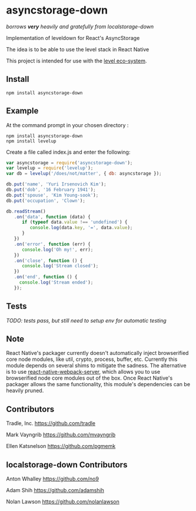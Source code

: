 # asyncstorage-down

_borrows **very** heavily and gratefully from localstorage-down_

Implementation of leveldown for React's AsyncStorage

The idea is to be able to use the level stack in React Native

This project is intended for use with the [level eco-system](https://github.com/level/).

## Install

```
npm install asyncstorage-down
```

## Example 

At the command prompt in your chosen directory : 

```
npm install asyncstorage-down
npm install levelup 
```

Create a file called index.js and enter the following:

```js
var asyncstorage = require('asyncstorage-down');
var levelup = require('levelup');
var db = levelup('/does/not/matter', { db: asyncstorage });

db.put('name', 'Yuri Irsenovich Kim');
db.put('dob', '16 February 1941');
db.put('spouse', 'Kim Young-sook');
db.put('occupation', 'Clown');

db.readStream()
   .on('data', function (data) {
      if (typeof data.value !== 'undefined') {
         console.log(data.key, '=', data.value);
      }
   })
   .on('error', function (err) {
      console.log('Oh my!', err);
   })
   .on('close', function () {
      console.log('Stream closed');
   })
   .on('end', function () {
     console.log('Stream ended');
   });
```

## Tests

_TODO: tests pass, but still need to setup env for automatic testing_

## Note

React Native's packager currently doesn't automatically inject browserified core node modules, like util, crypto, process, buffer, etc. Currently this module depends on several shims to mitigate the sadness. The alternative is to use [react-native-webpack-server](https://www.npmjs.org/package/react-native-webpack-server), which allows you to use browserified node core modules out of the box. Once React Native's packager allows the same functionality, this module's dependencies can be heavily pruned.

## Contributors

Tradle, Inc. https://github.com/tradle

Mark Vayngrib https://github.com/mvayngrib

Ellen Katsnelson https://github.com/pgmemk

## localstorage-down Contributors

Anton Whalley https://github.com/no9

Adam Shih https://github.com/adamshih

Nolan Lawson https://github.com/nolanlawson

